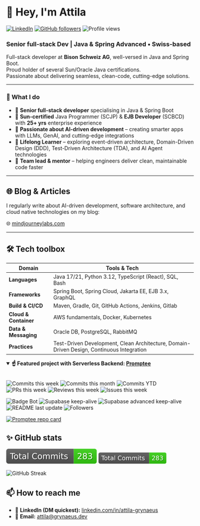 # 👋 Hey, I'm Attila

[![LinkedIn](https://img.shields.io/badge/LinkedIn--blue?logo=linkedin&logoColor=white)](https://www.linkedin.com/in/attila-grynaeus)
[![GitHub followers](https://img.shields.io/github/followers/attilagrynaeus?label=Follow&style=social)](https://github.com/attilagrynaeus)
![Profile views](https://komarev.com/ghpvc/?username=attila-grynaeus&style=flat)

### Senior full-stack Dev&nbsp;|&nbsp;Java & Spring Advanced • Swiss-based

Full-stack developer at **Bison Schweiz AG**, well-versed in Java and Spring Boot.  
Proud holder of several Sun/Oracle Java certifications.  
Passionate about delivering seamless, clean-code, cutting-edge solutions.

---

### 🔑  What I do

- 🔹 **Senior full-stack developer** specialising in Java & Spring Boot  
- 🔹 **Sun-certified** Java Programmer (SCJP) & **EJB Developer** (SCBCD) with **25+ yrs** enterprise experience  
- 🔹 **Passionate about AI-driven development** –  creating smarter apps with LLMs, GenAI, and cutting-edge integrations 
- 🔹 **Lifelong Learner** –  exploring event-driven architecture, Domain-Driven Design (DDD), Test-Driven Architecture (TDA), and AI Agent technologies
- 🔹 **Team lead & mentor** – helping engineers deliver clean, maintainable code faster  

---

## 🌐 Blog & Articles

I regularly write about AI-driven development, software architecture, and cloud native technologies on my blog:

🌐 [mindjourneylabs.com](https://mindjourneylabs.com)

---

## 🛠 Tech toolbox

| Domain | Tools & Tech |
| ------ | ------------ |
| **Languages** | Java 17/21, Python 3.12, TypeScript (React), SQL, Bash |
| **Frameworks** | Spring Boot, Spring Cloud, Jakarta EE, EJB 3.x, GraphQL |
| **Build & CI/CD** | Maven, Gradle, Git, GitHub Actions, Jenkins, Gitlab |
| **Cloud & Container** | AWS fundamentals, Docker, Kubernetes |
| **Data & Messaging** | Oracle DB, PostgreSQL, RabbitMQ |
| **Practices** | Test-Driven Development, Clean Architecture, Domain-Driven Design, Continuous Integration |


<details open>
  <summary><strong>☝️ Featured project with Serverless Backend: <a href="https://github.com/attilagrynaeus/Promptee">Promptee</a></strong></summary>

  <br/>



<!-- Activity badges (auto-updates via generate-commit-badge.yml) -->
<p align="left">
  <img alt="Commits this week"
       src="https://img.shields.io/badge/dynamic/json?style=flat&logo=github&label=commits%20this%20week&query=%24.week.commits&url=https%3A%2F%2Fraw.githubusercontent.com%2Fattilagrynaeus%2Fattilagrynaeus%2Fmain%2Fbadges%2Fgh-contributions.json" />
  <img alt="Commits this month"
       src="https://img.shields.io/badge/dynamic/json?style=flat&logo=github&label=commits%20this%20month&query=%24.month.commits&url=https%3A%2F%2Fraw.githubusercontent.com%2Fattilagrynaeus%2Fattilagrynaeus%2Fmain%2Fbadges%2Fgh-contributions.json" />
  <img alt="Commits YTD"
       src="https://img.shields.io/badge/dynamic/json?style=flat&logo=github&label=commits%20YTD&query=%24.ytd.commits&url=https%3A%2F%2Fraw.githubusercontent.com%2Fattilagrynaeus%2Fattilagrynaeus%2Fmain%2Fbadges%2Fgh-contributions.json" />
  <img alt="PRs this week"
       src="https://img.shields.io/badge/dynamic/json?style=flat&logo=github&label=PRs%20this%20week&query=%24.week.prs&url=https%3A%2F%2Fraw.githubusercontent.com%2Fattilagrynaeus%2Fattilagrynaeus%2Fmain%2Fbadges%2Fgh-contributions.json" />
  <img alt="Reviews this week"
       src="https://img.shields.io/badge/dynamic/json?style=flat&logo=github&label=reviews%20this%20week&query=%24.week.reviews&url=https%3A%2F%2Fraw.githubusercontent.com%2Fattilagrynaeus%2Fattilagrynaeus%2Fmain%2Fbadges%2Fgh-contributions.json" />
  <img alt="Issues this week"
       src="https://img.shields.io/badge/dynamic/json?style=flat&logo=github&label=issues%20this%20week&query=%24.week.issues&url=https%3A%2F%2Fraw.githubusercontent.com%2Fattilagrynaeus%2Fattilagrynaeus%2Fmain%2Fbadges%2Fgh-contributions.json" />
</p>

<!-- Workflow status badges (a meglévő workflow-jaidhoz) -->
<p align="left">
  <img alt="Badge Bot"
       src="https://img.shields.io/github/actions/workflow/status/attilagrynaeus/attilagrynaeus/generate-commit-badge.yml?branch=main&label=badge%20bot" />
  <img alt="Supabase keep-alive"
       src="https://img.shields.io/github/actions/workflow/status/attilagrynaeus/attilagrynaeus/supabase-keep-alive.yml?branch=main&label=supabase%20ping" />
  <img alt="Supabase advanced keep-alive"
       src="https://img.shields.io/github/actions/workflow/status/attilagrynaeus/attilagrynaeus/supabase-advanced-keep-alive.yml?branch=main&label=supabase%20adv%20ping" />
  <img alt="README last update"
       src="https://img.shields.io/github/last-commit/attilagrynaeus/attilagrynaeus?label=README%20last%20update" />
  <img alt="Followers"
       src="https://img.shields.io/github/followers/attilagrynaeus?style=flat&logo=github" />
</p>


  <a href="https://github.com/attilagrynaeus/Promptee">
    <img src="https://github-readme-stats.vercel.app/api/pin/?username=attilagrynaeus&repo=Promptee&theme=github_dark&hide_border=true" alt="Promptee repo card">
  </a>
</details>


## ✨ GitHub stats


<img src="badges/commits.svg" height="40">
<img src="badges/commits.svg" height="30">

![GitHub Streak](https://github-readme-streak-stats.herokuapp.com/?user=attilagrynaeus&theme=dark&hide_border=true)




## 📫 How to reach me

- 💼 **LinkedIn (DM quickest):** [linkedin.com/in/attila-grynaeus](https://www.linkedin.com/in/attila-grynaeus)  
- 📧 **Email:** [attila@grynaeus.dev](mailto:attila@grynaeus.dev)

